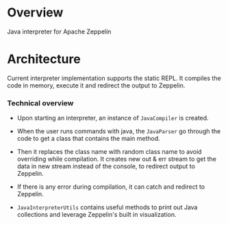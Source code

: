 # Overview
Java interpreter for Apache Zeppelin

# Architecture
Current interpreter implementation supports the static REPL. It compiles the code in memory, execute it and redirect the output to Zeppelin.

### Technical overview

 * Upon starting an interpreter, an instance of `JavaCompiler` is created. 

 * When the user runs commands with java, the `JavaParser` go through the code to get a class that contains the main method.
 
 * Then it replaces the class name with random class name to avoid overriding while compilation. It creates new out & err stream to get the data in new stream instead of the console, to redirect output to Zeppelin.
 
 * If there is any error during compilation, it can catch and redirect to Zeppelin.
 
 * `JavaInterpreterUtils` contains useful methods to print out Java collections and leverage Zeppelin's built in visualization. 
